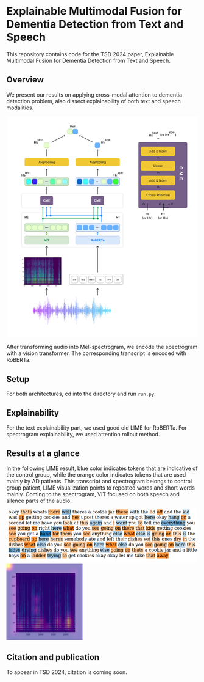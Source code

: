 # Explainable Multimodal Fusion for Dementia Detection from Text and Speech

This repository contains code for the TSD 2024 paper, Explainable Multimodal Fusion for Dementia Detection from Text and Speech.

## Overview

We present our results on applying cross-modal attention to dementia detection problem, also dissect explainability of both text and speech modalities. 

<p align="center">
<img src="images/multimodal-arch.png" width=500></img>
</p>

After transforming audio into Mel-spectrogram, we encode the spectrogram with a vision transformer. The corresponding transcript is encoded with RoBERTa.


## Setup
For both architectures, cd into the directory and run `run.py`.

## Explainability 

For the text explainability part, we used good old LIME for RoBERTa. For spectrogram explainability, we used attention rollout method.


## Results at a glance
In the following LIME result, blue color indicates tokens that are indicative of the control group, while the orange color indicates tokens that are used mainly by AD patients. This transcript and spectrogram belongs to control group patient, LIME visualization points to repeated words and short words mainly. Coming to the spectrogram, ViT focused on both speech and silence parts of the audio.


<p float="left">
  <img src="images/trans.png" width="500" />
  <img src="images/spec.png" width="200" /> 
</p>




## Citation and publication
To appear in TSD 2024, citation is coming soon.



